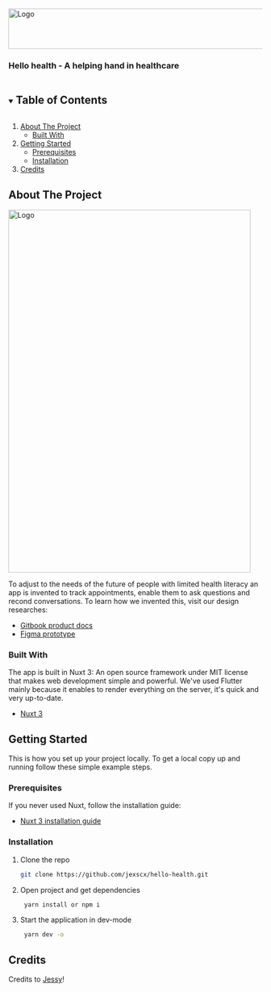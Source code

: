 <!-- PROJECT LOGO -->
<br />
<p>
  <a href="https://git.fhict.nl/I410676/hello-health">
    <img src="[https://files.gitbook.com/v0/b/gitbook-x-prod.appspot.com/o/spaces%2FU33kT3CVlp9HpImE3HtU%2Fuploads%2FJqrm5urJWOT82jEqmE6P%2FScreenshot%202022-12-06%20at%2011.04.28.png?alt=media&token=960ea0ec-cafb-4f4e-8c1b-9c6f0d8c633f]" alt="Logo" width="600" height="80">
  </a>

  <h3>Hello health - A helping hand in healthcare</h3>
</p>

<!-- TABLE OF CONTENTS -->
<details open="open">
  <summary><h2 style="display: inline-block">Table of Contents</h2></summary>
  <ol>
    <li>
      <a href="#about-the-project">About The Project</a>
      <ul>
        <li><a href="#built-with">Built With</a></li>
      </ul>
    </li>
    <li>
      <a href="#getting-started">Getting Started</a>
      <ul>
        <li><a href="#prerequisites">Prerequisites</a></li>
        <li><a href="#installation">Installation</a></li>
      </ul>
    </li>
    <li>
    <a href="#getting-started">Credits</a>
    </li>
  </ol>
</details>

## About The Project

<img src="https://s6.portfolio-jessy.nl/content/images/2021/03/Frame-4.png" alt="Logo" width="480" height="720">

To adjust to the needs of the future of people with limited health literacy an app is invented to track appointments, enable them to ask questions and recond conversations. To learn how we invented this, visit our design researches:

- [Gitbook product docs](https://graduation.jessy-mlch.studio/product-docs/)
- [Figma prototype](https://www.figma.com/file/odDBoSoyuwBUTAyr9vXsUK/Prototype-Hello-Health?node-id=190%3A266&t=Vn7fXbVMR6qvtG96-3)

### Built With

The app is built in Nuxt 3: An open source framework under MIT license that makes web development simple and powerful. We've used Flutter mainly because it enables to render everything on the server, it's quick and very up-to-date.

- [Nuxt 3](https://nuxt.com/)

## Getting Started

This is how you set up your project locally.
To get a local copy up and running follow these simple example steps.

### Prerequisites

If you never used Nuxt, follow the installation guide:

- [Nuxt 3 installation guide](https://nuxt.com/docs/getting-started/installation)

### Installation

1. Clone the repo
   ```sh
   git clone https://github.com/jexscx/hello-health.git
   ```
2. Open project and get dependencies
   ```sh
    yarn install or npm i
   ```
3. Start the application in dev-mode
   ```sh
    yarn dev -o
   ```

## Credits

Credits to [Jessy](https://git.fhict.nl/I410676)!

